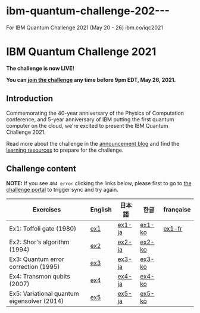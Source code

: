 # ibm-quantum-challenge-202---
For IBM Quantum Challenge 2021 (May 20 - 26)  ibm.co/iqc2021

# IBM Quantum Challenge 2021

**The challenge is now LIVE!**

**You can [join the challenge](https://ibm.co/iqc2021) any time before 9pm EDT, May 26, 2021.**

## Introduction

Commemorating the 40-year anniversary of the Physics of Computation conference, and 5-year anniversary of IBM putting the first quantum computer on the cloud, we're excited to present the IBM Quantum Challenge 2021.

Read more about the challenge in the [announcement blog](https://research.ibm.com/blog/quantum-challenge-2021) and find the [learning resources](https://medium.com/qiskit/ibm-quantum-challenge-2021-heres-what-to-expect-65a303753ffb) to prepare for the challenge.

## Challenge content

**NOTE:** If you see `404 error` clicking the links below, please first to go to [the challenge portal](https://ibm.co/iqc2021) to trigger sync and try again.

| Exercises                                   | English                                                                                     | 日本語                                                                                            | 한글                                                                                            | française                                  |
|---------------------------------------------|---------------------------------------------------------------------------------------------|---------------------------------------------------------------------------------------------------|---------------------------------------------------------------------------------------------------|---------------------------------------------------------------------------------------------------|
| Ex1: Toffoli gate (1980)                    | [ex1](https://quantum-computing.ibm.com/lab/files/quantum-challenge/2021-iqc/ex1/ex1.ipynb) | [ex1-ja](https://quantum-computing.ibm.com/lab/files/quantum-challenge/2021-iqc/ex1/ex1-ja.ipynb) | [ex1-ko](https://quantum-computing.ibm.com/lab/files/quantum-challenge/2021-iqc/ex1/ex1-ko.ipynb) |[ex1-fr](https://quantum-computing.ibm.com/lab/files/quantum-challenge/2021-iqc/ex1/ex1-fr.ipynb) |
| Ex2: Shor's algorithm (1994)                | [ex2](https://quantum-computing.ibm.com/lab/files/quantum-challenge/2021-iqc/ex2/ex2.ipynb) | [ex2-ja](https://quantum-computing.ibm.com/lab/files/quantum-challenge/2021-iqc/ex2/ex2-ja.ipynb) | [ex2-ko](https://quantum-computing.ibm.com/lab/files/quantum-challenge/2021-iqc/ex2/ex2-ko.ipynb) |
| Ex3: Quantum error correction (1995)        | [ex3](https://quantum-computing.ibm.com/lab/files/quantum-challenge/2021-iqc/ex3/ex3.ipynb) | [ex3-ja](https://quantum-computing.ibm.com/lab/files/quantum-challenge/2021-iqc/ex3/ex3-ja.ipynb) | [ex3-ko](https://quantum-computing.ibm.com/lab/files/quantum-challenge/2021-iqc/ex3/ex3-ko.ipynb) |
| Ex4: Transmon qubits (2007)                 | [ex4](https://quantum-computing.ibm.com/lab/files/quantum-challenge/2021-iqc/ex4/ex4.ipynb) | [ex4-ja](https://quantum-computing.ibm.com/lab/files/quantum-challenge/2021-iqc/ex4/ex4-ja.ipynb) | [ex4-ko](https://quantum-computing.ibm.com/lab/files/quantum-challenge/2021-iqc/ex4/ex4-ko.ipynb) |
| Ex5: Variational quantum eigensolver (2014) | [ex5](https://quantum-computing.ibm.com/lab/files/quantum-challenge/2021-iqc/ex5/ex5.ipynb) | [ex5-ja](https://quantum-computing.ibm.com/lab/files/quantum-challenge/2021-iqc/ex5/ex5-ja.ipynb) | [ex5-ko](https://quantum-computing.ibm.com/lab/files/quantum-challenge/2021-iqc/ex5/ex5-ko.ipynb) |
